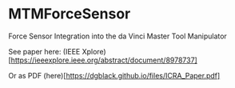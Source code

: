 # MTMForceSensor
Force Sensor Integration into the da Vinci Master Tool Manipulator

See paper here: (IEEE Xplore)[https://ieeexplore.ieee.org/abstract/document/8978737]

Or as PDF (here)[https://dgblack.github.io/files/ICRA_Paper.pdf]
